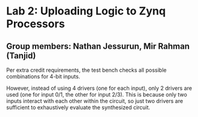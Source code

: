 # Lab 2: Uploading Logic to Zynq Processors

## Group members: Nathan Jessurun, Mir Rahman (Tanjid)

Per extra credit requirements, the test bench checks all possible combinations for 4-bit inputs.

However, instead of using 4 drivers (one for each input), only 2 drivers are used (one for input 0/1, the other for input 2/3). This is because only two inputs interact with each other within the circuit, so just two drivers are sufficient to exhaustively evaluate the synthesized circuit.